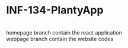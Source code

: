 # INF-134-PlantyApp

<br/> homepage branch contain the react application
<br/> webpage branch contain the website codes
